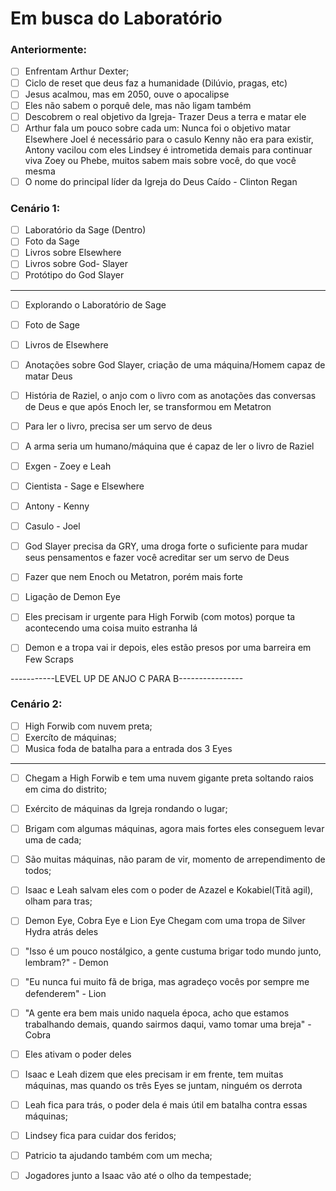 # Em busca do Laboratório

### Anteriormente:

- [ ] Enfrentam Arthur Dexter;
- [ ] Ciclo de reset que deus faz a humanidade (Dilúvio, pragas, etc)
- [ ] Jesus acalmou, mas em 2050, ouve o apocalipse
- [ ] Eles não sabem o porquê dele, mas não ligam também
- [ ] Descobrem o real objetivo da Igreja- Trazer Deus a terra e matar ele
- [ ] Arthur fala um pouco sobre cada um:
      Nunca foi o objetivo matar Elsewhere
      Joel é necessário para o casulo
      Kenny não era para existir, Antony vacilou com eles
      Lindsey é intrometida demais para continuar viva
      Zoey ou Phebe, muitos sabem mais sobre você, do que você mesma
- [ ] O nome do principal líder da Igreja do Deus Caído - Clinton Regan

### Cenário 1:

- [ ] Laboratório da Sage (Dentro)
- [ ] Foto da Sage
- [ ] Livros sobre Elsewhere
- [ ] Livros sobre God- Slayer
- [ ] Protótipo do God Slayer

---

- [ ] Explorando o Laboratório de Sage
- [ ] Foto de Sage
- [ ] Livros de Elsewhere
- [ ] Anotações sobre God Slayer, criação de uma máquina/Homem capaz de matar Deus
- [ ] História de Raziel, o anjo com o livro com as anotações das conversas de Deus e que após Enoch ler, se transformou em Metatron
- [ ] Para ler o livro, precisa ser um servo de deus
- [ ] A arma seria um humano/máquina que é capaz de ler o livro de Raziel

- [ ] Exgen - Zoey e Leah
- [ ] Cientista - Sage e Elsewhere
- [ ] Antony - Kenny
- [ ] Casulo - Joel

- [ ] God Slayer precisa da GRY, uma droga forte o suficiente para mudar seus pensamentos e fazer você acreditar ser um servo de Deus
- [ ] Fazer que nem Enoch ou Metatron, porém mais forte

- [ ] Ligação de Demon Eye
- [ ] Eles precisam ir urgente para High Forwib (com motos) porque ta acontecendo uma coisa muito estranha lá
- [ ] Demon e a tropa vai ir depois, eles estão presos por uma barreira em Few Scraps

-----------LEVEL UP DE ANJO C PARA B----------------

### Cenário 2:

- [ ] High Forwib com nuvem preta;
- [ ] Exercíto de máquinas;
- [ ] Musica foda de batalha para a entrada dos 3 Eyes

---

- [ ] Chegam a High Forwib e tem uma nuvem gigante preta soltando raios em cima do distrito;
- [ ] Exército de máquinas da Igreja rondando o lugar;

- [ ] Brigam com algumas máquinas, agora mais fortes eles conseguem levar uma de cada;
- [ ] São muitas máquinas, não param de vir, momento de arrependimento de todos;
- [ ] Isaac e Leah salvam eles com o poder de Azazel e Kokabiel(Titã agil), olham para tras;

- [ ] Demon Eye, Cobra Eye e Lion Eye Chegam com uma tropa de Silver Hydra atrás deles
- [ ] "Isso é um pouco nostálgico, a gente custuma brigar todo mundo junto, lembram?" - Demon
- [ ] "Eu nunca fui muito fã de briga, mas agradeço vocês por sempre me defenderem" - Lion
- [ ] "A gente era bem mais unido naquela época, acho que estamos trabalhando demais, quando sairmos daqui, vamo tomar uma breja" - Cobra
- [ ] Eles ativam o poder deles

- [ ] Isaac e Leah dizem que eles precisam ir em frente, tem muitas máquinas, mas quando os três Eyes se juntam, ninguém os derrota
- [ ] Leah fica para trás, o poder dela é mais útil em batalha contra essas máquinas;
- [ ] Lindsey fica para cuidar dos feridos;
- [ ] Patricio ta ajudando também com um mecha;

- [ ] Jogadores junto a Isaac vão até o olho da tempestade;
